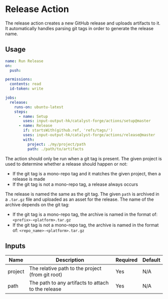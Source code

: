 # Release Action

The release action creates a new GitHub release and uploads artifacts to it.
It automatically handles parsing git tags in order to generate the release name.

## Usage

```yaml
name: Run Release
on:
  push:

permissions:
  contents: read
  id-token: write

jobs:
  release:
    runs-on: ubuntu-latest
    steps:
      - name: Setup
        uses: input-output-hk/catalyst-forge/actions/setup@master
      - name: Release
        if: startsWith(github.ref, 'refs/tags/')
        uses: input-output-hk/catalyst-forge/actions/release@master
        with:
          project: ./my/project/path
          path: ./path/to/artifacts
```

The action should only be run when a git tag is present.
The given project is used to determine whether a release should happen or not:

- If the git tag is a mono-repo tag and it matches the given project, then a release is made
- If the git tag is not a mono-repo tag, a release always occurs

The release is named the same as the git tag.
The given `path` is archived in a `.tar.gz` file and uploaded as an asset for the release.
The name of the archive depends on the git tag:

- If the git tag is a mono-repo tag, the archive is named in the format of: `<prefix>-<platform>.tar.gz`
- If the git tag is not a mono-repo tag, the archive is named in the format of: `<repo_name>-<platform>.tar.gz`

## Inputs

| Name    | Description                                        | Required | Default |
| ------- | -------------------------------------------------- | -------- | ------- |
| project | The relative path to the project (from git root)   | Yes      | N/A     |
| path    | The path to any artifacts to attach to the release | Yes      | N/A     |
